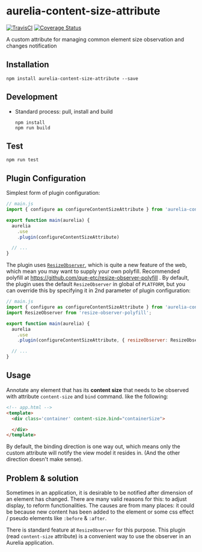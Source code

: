 # aurelia-content-size-attribute

[![TravisCI](https://travis-ci.com/questmetrics/aurelia-content-size-attribute.svg?branch=master)](https://travis-ci.com/questmetrics/aurelia-content-size-attribute)
[![Coverage Status](https://coveralls.io/repos/github/questmetrics/aurelia-content-size-attribute/badge.svg?branch=master)](https://coveralls.io/github/questmetrics/aurelia-content-size-attribute?branch=master)

A custom attribute for managing common element size observation and changes notification

## Installation

  ```
  npm install aurelia-content-size-attribute --save
  ```

## Development

  * Standard process: pull, install and build
    ```
    npm install
    npm run build
    ```

## Test

  ```
  npm run test
  ```

## Plugin Configuration

  Simplest form of plugin configuration:

  ```js
  // main.js
  import { configure as configureContentSizeAttribute } from 'aurelia-content-size-attribute';

  export function main(aurelia) {
    aurelia
      .use
      .plugin(configureContentSizeAttribute)

    // ...
  }
  ```

  The plugin uses [`ResizeObserver`](https://developers.google.com/web/updates/2016/10/resizeobserver), which is quite a new feature of the web,
  which mean you may want to supply your own polyfill. Recommended polyfill at https://github.com/que-etc/resize-observer-polyfill . By default, the plugin uses the default `ResizeObserver` in global of `PLATFORM`, but you can override this by specifying it in 2nd parameter of plugin configuration:

  ```js
  // main.js
  import { configure as configureContentSizeAttribute } from 'aurelia-content-size-attribute';
  import ResizeObserver from 'resize-observer-polyfill';

  export function main(aurelia) {
    aurelia
      .use
      .plugin(configureContentSizeAttribute, { resizeObserver: ResizeObserver })

    // ...
  }

  ```

## Usage

  Annotate any element that has its **content size** that needs to be observed with attribute `content-size` and `bind` command. like the following:

  ```html
  <!-- app.html -->
  <template>
    <div class='container' content-size.bind="containerSize">

    </div>
  </template>
  ```

  By default, the binding direction is one way out, which means only the custom attribute will notify the view model it resides in. (And the other direction doesn't make sense).

## Problem & solution

  Sometimes in an application, it is desirable to be notified after dimension of an element has changed. There are many valid reasons for this: to adjust display, to reform functionalities. The causes are from many places: it could be because new content has been added to the element or some css effect / pseudo elements like `:before` & `:after`.

  There is standard feature at `ResizeObserver` for this purpose. This plugin (read `content-size` attribute) is a convenient way to use the observer in an Aurelia application.

